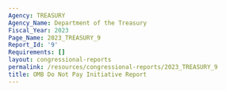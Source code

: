 ```yaml
---
Agency: TREASURY
Agency_Name: Department of the Treasury
Fiscal_Year: 2023
Page_Name: 2023_TREASURY_9
Report_Id: '9'
Requirements: []
layout: congressional-reports
permalink: /resources/congressional-reports/2023_TREASURY_9
title: OMB Do Not Pay Initiative Report
---
```

